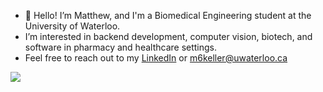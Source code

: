 - 👋 Hello! I’m Matthew, and I'm a Biomedical Engineering student at the University of Waterloo. 
- I’m interested in backend development, computer vision, biotech, and software in pharmacy and healthcare settings.
- Feel free to reach out to my [LinkedIn](https://www.linkedin.com/in/matthew-keller-5a16001b0/) or [m6keller@uwaterloo.ca](https://outlook.office.com/mail/deeplink/compose?mailtouri=mailto%3Am6keller%40uwaterloo.ca)


<img align="center" src="https://github-readme-streak-stats.herokuapp.com/?user=m6keller">

<!---
m6keller/m6keller is a ✨ special ✨ repository because its `README.md` (this file) appears on your GitHub profile.
You can click the Preview link to take a look at your changes.
--->
